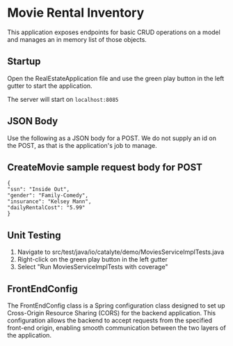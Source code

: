 # Movie Rental Inventory

This application exposes endpoints for basic CRUD operations on a model and manages an in memory list of those objects.

## Startup

Open the RealEstateApplication file and use the green play button in the left gutter to start the application.

The server will start on `localhost:8085`

## JSON Body

Use the following as a JSON body for a POST. We do not supply an id on the POST, as that is the application's job to manage.

## CreateMovie sample request body for POST
```
{
"ssn": "Inside Out",
"gender": "Family-Comedy",
"insurance": "Kelsey Mann",
"dailyRentalCost": "5.99"
}
```
## Unit Testing
1. Navigate to src/test/java/io/catalyte/demo/MoviesServiceImplTests.java
2. Right-click on the green play button in the left gutter
3. Select "Run MoviesServiceImplTests with coverage"

## FrontEndConfig

The FrontEndConfig class is a Spring configuration class designed to set up Cross-Origin Resource Sharing (CORS) for 
the backend application. This configuration allows the backend to accept requests from the specified front-end origin, 
enabling smooth communication between the two layers of the application.
